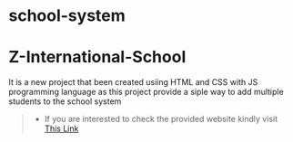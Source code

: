 # school-system
# Z-International-School

It is a new project that been created usiing HTML and CSS with JS programming  language as this project provide a siple way to add multiple students to the school system

>* If you are interested to check the provided website kindly visit [This Link]()
